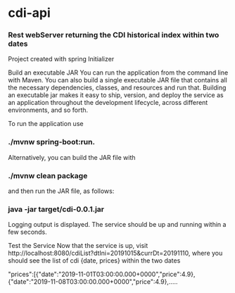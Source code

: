 # cdi-api

### Rest webServer returning the CDI historical index within two dates

Project created with spring Initializer

Build an executable JAR
You can run the application from the command line with Maven. You can also build a single executable JAR file that contains all the necessary dependencies, classes, and resources and run that. Building an executable jar makes it easy to ship, version, and deploy the service as an application throughout the development lifecycle, across different environments, and so forth.

To run the application use
### ./mvnw spring-boot:run. 

Alternatively, you can build the JAR file with 

### ./mvnw clean package 
and then run the JAR file, as follows:
### java -jar target/cdi-0.0.1.jar

Logging output is displayed. The service should be up and running within a few seconds.

Test the Service
Now that the service is up, visit http://localhost:8080/cdiList?dtIni=20191015&currDt=20191110, where you should see the list of cdi {date, prices} within the two dates

"prices":[{"date":"2019-11-01T03:00:00.000+0000","price":4.9},{"date":"2019-11-08T03:00:00.000+0000","price":4.9},.....





